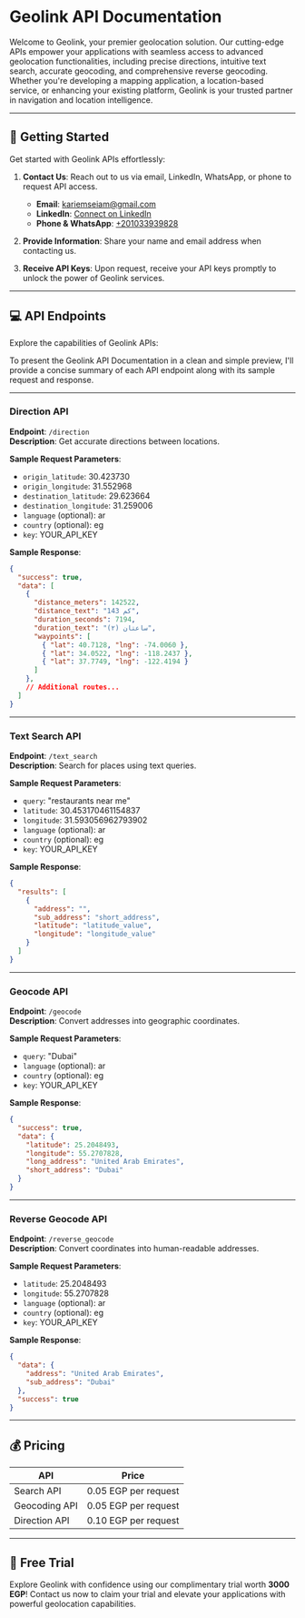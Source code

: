 # Geolink API Documentation

Welcome to Geolink, your premier geolocation solution. Our cutting-edge APIs empower your applications with seamless access to advanced geolocation functionalities, including precise directions, intuitive text search, accurate geocoding, and comprehensive reverse geocoding. Whether you're developing a mapping application, a location-based service, or enhancing your existing platform, Geolink is your trusted partner in navigation and location intelligence.

---

## :rocket: Getting Started

Get started with Geolink APIs effortlessly:

1. **Contact Us**: Reach out to us via email, LinkedIn, WhatsApp, or phone to request API access.
  
    - **Email**: [kariemseiam@gmail.com](mailto:kariemseiam@gmail.com)
    - **LinkedIn**: [Connect on LinkedIn](https://www.linkedin.com/in/kariemseiam)
    - **Phone & WhatsApp**: [+201033939828](https://wa.me/+201033939828)
2. **Provide Information**: Share your name and email address when contacting us.
  
3. **Receive API Keys**: Upon request, receive your API keys promptly to unlock the power of Geolink services.
  

---

## :computer: API Endpoints

Explore the capabilities of Geolink APIs:

To present the Geolink API Documentation in a clean and simple preview, I'll provide a concise summary of each API endpoint along with its sample request and response.

---

### Direction API

**Endpoint**: `/direction`  
**Description**: Get accurate directions between locations.

**Sample Request Parameters**:
- `origin_latitude`: 30.423730
- `origin_longitude`: 31.552968
- `destination_latitude`: 29.623664
- `destination_longitude`: 31.259006
- `language` (optional): ar
- `country` (optional): eg
- `key`: YOUR_API_KEY

**Sample Response**:
```json
{
  "success": true,
  "data": [
    {
      "distance_meters": 142522,
      "distance_text": "143 كم",
      "duration_seconds": 7194,
      "duration_text": "ساعتان (٢)",
      "waypoints": [
        { "lat": 40.7128, "lng": -74.0060 },
        { "lat": 34.0522, "lng": -118.2437 },
        { "lat": 37.7749, "lng": -122.4194 }
      ]
    },
    // Additional routes...
  ]
}
```

---

### Text Search API

**Endpoint**: `/text_search`  
**Description**: Search for places using text queries.

**Sample Request Parameters**:
- `query`: "restaurants near me"
- `latitude`: 30.453170461154837
- `longitude`: 31.593056962793902
- `language` (optional): ar
- `country` (optional): eg
- `key`: YOUR_API_KEY

**Sample Response**:
```json
{
  "results": [
    {
      "address": "",
      "sub_address": "short_address",
      "latitude": "latitude_value",
      "longitude": "longitude_value"
    }
  ]
}
```

---

### Geocode API

**Endpoint**: `/geocode`  
**Description**: Convert addresses into geographic coordinates.

**Sample Request Parameters**:
- `query`: "Dubai"
- `language` (optional): ar
- `country` (optional): eg
- `key`: YOUR_API_KEY

**Sample Response**:
```json
{
  "success": true,
  "data": {
    "latitude": 25.2048493,
    "longitude": 55.2707828,
    "long_address": "United Arab Emirates",
    "short_address": "Dubai"
  }
}
```

---

### Reverse Geocode API

**Endpoint**: `/reverse_geocode`  
**Description**: Convert coordinates into human-readable addresses.

**Sample Request Parameters**:
- `latitude`: 25.2048493
- `longitude`: 55.2707828
- `language` (optional): ar
- `country` (optional): eg
- `key`: YOUR_API_KEY

**Sample Response**:
```json
{
  "data": {
    "address": "United Arab Emirates",
    "sub_address": "Dubai"
  },
  "success": true
}
```

---

## :moneybag: Pricing

| API | Price |
| --- | --- |
| Search API | 0.05 EGP per request |
| Geocoding API | 0.05 EGP per request |
| Direction API | 0.10 EGP per request |

---

## :gift: Free Trial

Explore Geolink with confidence using our complimentary trial worth **3000 EGP**! Contact us now to claim your trial and elevate your applications with powerful geolocation capabilities.

